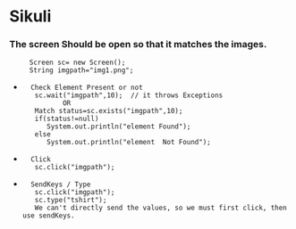 # Sikuli


### The screen Should be open so that it matches  the images.    
  
		 Screen sc= new Screen();  
		 String imgpath="img1.png";


*		Check Element Present or not   
		 sc.wait("imgpath",10);  // it throws Exceptions   
				OR   
		 Match status=sc.exists("imgpath",10);  
		 if(status!=null)  
			System.out.println("element Found");   
		 else   
			System.out.println("element  Not Found");


*		Click   
		 sc.click("imgpath"); 
		
*		SendKeys / Type   
		 sc.click("imgpath");  
		 sc.type("tshirt");    
		 We can't directly send the values, so we must first click, then use sendKeys.
		
			
	
	
